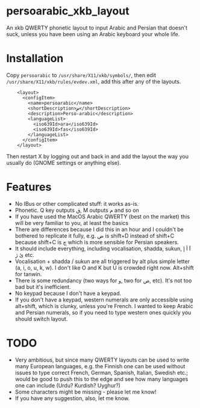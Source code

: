 # persoarabic_xkb_layout
An xkb QWERTY phonetic layout to input Arabic and Persian that
doesn't suck, unless you have been using an Arabic keyboard
your whole life.

# Installation
Copy `persoarabic` to `/usr/share/X11/xkb/symbols/`, then edit
`/usr/share/X11/xkb/rules/evdev.xml`, add this after any of the
layouts.

```
    <layout>
      <configItem>
        <name>persoarabic</name>
        <shortDescription>ض</shortDescription>
        <description>Perso-arabic</description>
        <languageList>
          <iso639Id>ara</iso639Id>
          <iso639Id>fas</iso639Id>
        </languageList>
      </configItem>
    </layout>
```

Then restart X by logging out and back in and add the layout 
the way you usually do (GNOME settings or anything else).

# Features

* No IBus or other complicated stuff: it works as-is.
* Phonetic. Q key outputs ق, M outputs م and so on
* If you have used the MacOS Arabic QWERTY (best on the market)
  this will be very familiar to you, at least the basics
* There are differences because I did this in an hour and
  I couldn't be bothered to replicate it fully, e.g. ض is
  shift+D instead of shift+C because shift+C is چ which is
  more sensible for Persian speakers.
* It should include everything, including vocalisation,
  shadda, sukun, آ أ إ ئ ژ etc.
* Vocalisation + shadda / sukun are all triggered by alt plus
  simple letter (a, i, o, u, k, w). I don't like O and K
  but U is crowded right now. Alt+shift for tanwin.
* There is some redundancy (two ways for و, two for ص, etc).
  It's not too bad but it's inefficient.
* No keypad because I don't have a keypad.
* If you don't have a keypad, western numerals are only
  accessible using alt+shift, which is clunky, unless you're
  French. I wanted to keep Arabic and Persian numerals, so
  if you need to type western ones quickly you should switch
  layout.
  
# TODO

* Very ambitious, but since many QWERTY layouts can be used to
  write many European languages, e.g. the Finnish one can be
  used without issues to type correct French, German, Spanish,
  Italian, Swedish etc.; would be good to push this to the 
  edge and see how many languages one can include (Urdu?
  Kurdish? Uyghur?)
* Some characters might be missing - please let me know!
* If you have any suggestion, also, let me know.
